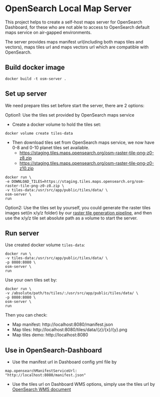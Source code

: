 # OpenSearch Local Map Server

This project helps to create a self-host maps server for OpenSearch Dashboard, for these who are not able to access to OpenSearch default maps service on air-gapped environments.

The server provides maps manifest url(including both maps tiles and vectors), maps tiles url and maps vectors url which are compatible with OpenSearch.

## Build docker image
```
docker build -t osm-server .
```

## Set up server
We need prepare tiles set before start the server, there are 2 options:

Option1: Use the tiles set provided by OpenSearch maps service

* Create a docker volume to hold the tiles set:
```
docker volume create tiles-data
```
* Then download tiles set from OpenSearch maps service, we now have 0-8 and 0-10 planet tiles set available.
  * https://staging.tiles.maps.opensearch.org/osm-raster-tile-png-z0-z8.zip
  * https://staging.tiles.maps.opensearch.org/osm-raster-tile-png-z0-z10.zip

```
docker run \
-e DOWNLOAD_TILES=https://staging.tiles.maps.opensearch.org/osm-raster-tile-png-z0-z8.zip \
-v tiles-data:/usr/src/app/public/tiles/data/ \
osm-server \
run
```

Option2: Use the tiles set by yourself, you could generate the raster tiles images set(in x/y/z folder) by our [raster tile generation pipeline](https://github.com/opensearch-project/maps/tree/main/tiles-generation/cdk), and then use the x/y/z tile set absolute path as a volume to start the server.

## Run  server
Use created docker volume ``tiles-data``:
```
docker run \
-v tiles-data:/usr/src/app/public/tiles/data/ \
-p 8080:8080 \
osm-server \
run
```

Use your own tiles set by:
```
docker run \
-v /absolute/path/to/tiles/:/usr/src/app/public/tiles/data/ \
-p 8080:8080 \
osm-server \
run
```
Then you can check:
* Map manifest: http://localhost:8080/manifest.json
* Map tiles: http://localhost:8080/tiles/data/{z}/{x}/{y}.png
* Map tiles demo: http://localhost:8080

## Use in OpenSearch-Dashboard
* Use the manifest url in Dashboard config yml file by 
```
map.opensearchManifestServiceUrl: "http://localhost:8080/manifest.json"
```

* Use the tiles url on Dashboard WMS options, simply use the tiles url by [OpenSearch WMS document](https://opensearch.org/docs/latest/dashboards/maptiles/)